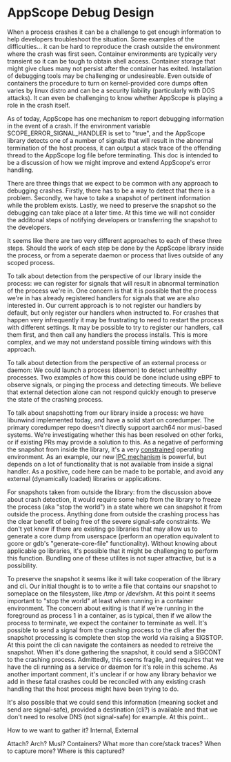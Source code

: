 # AppScope Debug Design

When a process crashes it can be a challenge to get enough information to help developers troubleshoot the situation. Some examples of the difficulties... it can be hard to reproduce the crash outside the environment where the crash was first seen. Container environments are typically very transient so it can be tough to obtain shell access. Container storage that might give clues many not persist after the container has exited. Installation of debugging tools may be challenging or undesireable. Even outside of containers the procedure to turn on kernel-provided core dumps often varies by linux distro and can be a security liability (particularly with DOS attacks). It can even be challenging to know whether AppScope is playing a role in the crash itself.

As of today, AppScope has one mechanism to report debugging information in the event of a crash. If the environment variable SCOPE_ERROR_SIGNAL_HANDLER is set to "true", and the AppScope library detects one of a number of signals that will result in the abnormal termination of the host process, it can output a stack trace of the offending thread to the AppScope log file before terminating. This doc is intended to be a discussion of how we might improve and extend AppScope's error handling.

There are three things that we expect to be common with any approach to debugging crashes. Firstly, there has to be a way to detect that there is a problem. Secondly, we have to take a snapshot of pertinent information while the problem exists. Lastly, we need to preserve the snapshot so the debugging can take place at a later time. At this time we will not consider the additonal steps of notifying developers or transferring the snapshot to the developers.

It seems like there are two very different approaches to each of these three steps. Should the work of each step be done by the AppScope library inside the process, or from a seperate daemon or process that lives outside of any scoped process.

To talk about detection from the perspective of our library inside the process: we can register for signals that will result in abnormal termination of the process we're in. One concern is that it is possible that the process we're in has already registered handlers for signals that we are also interested in. Our current approach is to not register our handlers by default, but only register our handlers when instructed to. For crashes that happen very infrequently it may be frustrating to need to restart the process with different settings. It may be possible to try to register our handlers, call them first, and then call any handlers the process installs. This is more complex, and we may not understand possible timing windows with this approach.

To talk about detection from the perspective of an external process or daemon:
We could launch a process (daemon) to detect unhealthy processes. Two examples of how this could be done include using eBPF to observe signals, or pinging the process and detecting timeouts. We believe that external detection alone can not respond quickly enough to preserve the state of the crashing process.

To talk about snapshotting from our library inside a process: we have libunwind implemented today, and have a solid start on coredumper. The primary coredumper repo doesn't directly support aarch64 nor musl-based systems. We're investigating whether this has been resolved on other forks, or if existing PRs may provide a solution to this. As a negative of performing the snapshot from inside the library, it's a very [constrained](https://man7.org/linux/man-pages/man7/signal-safety.7.html) operating environment. As an example, our new [IPC mechanism](https://github.com/criblio/appscope/issues/1108) is powerful, but depends on a lot of functionality that is not available from inside a signal handler. As a positive, code here can be made to be portable, and avoid any external (dynamically loaded) libraries or applications.

For snapshots taken from outside the library: from the discussion above about crash detection, it would require some help from the library to freeze the process (aka "stop the world") in a state where we can snapshot it from outside the process. Anything done from outside the crashing process has the clear benefit of being free of the severe signal-safe constraints. We don't yet know if there are existing go libraries that may allow us to generate a core dump from userspace (perform an operation equivalent to gcore or gdb's "generate-core-file" functionality). Without knowing about applicable go libraries, it's possible that it might be challenging to perform this function. Bundling one of these utilites is not super attractive, but is a possibility.

To preserve the snapshot it seems like it will take cooperation of the library and cli. Our initial thought is to to write a file that contains our snapshot to someplace on the filesystem, like /tmp or /dev/shm. At this point it seems important to "stop the world" at least when running in a container environment. The concern about exiting is that if we're running in the foreground as process 1 in a container, as is typical, then if we allow the process to terminate, we expect the container to terminate as well.  It's possible to send a signal from the crashing process to the cli after the snapshot processing is complete then stop the world via raising a SIGSTOP. At this point the cli can navigate the containers as needed to retreive the snapshot.  When it's done gathering the snapshot, it could send a SIGCONT to the crashing process.  Admittedly, this seems fragile, and requires that we have the cli running as a service or daemon for it's role in this scheme. As another important comment, it's unclear if or how any library behavior we add in these fatal crashes could be reconciled with any existing crash handling that the host process might have been trying to do.

It's also possible that we could send this information (meaning socket and send are signal-safe), provided a destination (cli?) is available and that we don't need to resolve DNS (not signal-safe) for example.  At this point...


How to we want to gather it?  Internal, External


Attach?
Arch?
Musl?
Containers?
What more than core/stack traces?  When to capture more?  Where is this captured?
